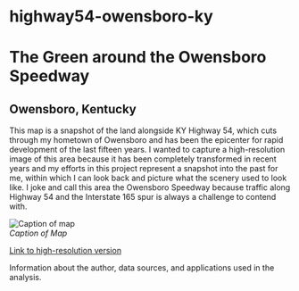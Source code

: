 # highway54-owensboro-ky
# The Green around the Owensboro Speedway
## Owensboro, Kentucky

This map is a snapshot of the land alongside KY Highway 54, which cuts through my hometown of Owensboro and has been the epicenter for rapid development of the last fifteen years. I wanted to capture a high-resolution image of this area because it has been completely transformed in recent years and my efforts in this project represent a snapshot into the past for me, within which I can look back and picture what the scenery used to look like. I joke and call this area the Owensboro Speedway because traffic along Highway 54 and the Interstate 165 spur is always a challenge to contend with. 

![Caption of map](map.jpg)     
*Caption of Map*

[Link to high-resolution version](hi-res.pdf)     

Information about the author, data sources, and applications used in the analysis.